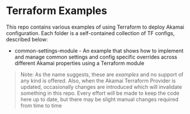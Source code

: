 # Terraform Examples

This repo contains various examples of using Terraform to deploy Akamai configuration. Each folder is a self-contained collection of TF configs, described below:

- common-settings-module - An example that shows how to implement and manage common settings and config specific overrides across different Akamai properties using a Terraform module

> Note: As the name suggests, these are _examples_ and no support of any kind is offered. Also, when the Akamai Terraform Provider is updated, occasionally changes are introduced which will invalidate something in this repo. Every effort will be made to keep the code here up to date, but there may be slight manual changes required from time to time

